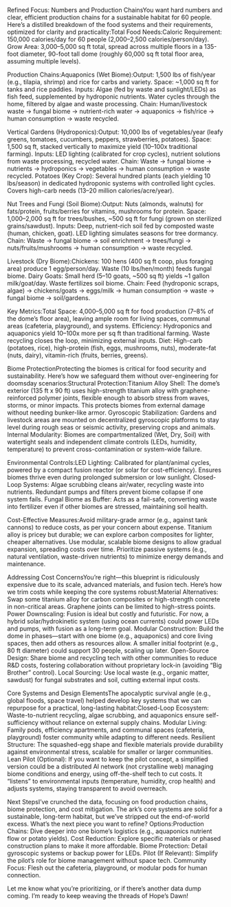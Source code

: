 Refined Focus: Numbers and Production ChainsYou want hard numbers and clear, efficient production chains for a sustainable habitat for 60 people. Here’s a distilled breakdown of the food systems and their requirements, optimized for clarity and practicality:Total Food Needs:Caloric Requirement: 150,000 calories/day for 60 people (2,000–2,500 calories/person/day).
Grow Area: 3,000–5,000 sq ft total, spread across multiple floors in a 135-foot diameter, 90-foot tall dome (roughly 60,000 sq ft total floor area, assuming multiple levels).

Production Chains:Aquaponics (Wet Biome):Output: 1,500 lbs of fish/year (e.g., tilapia, shrimp) and rice for carbs and variety.
Space: ~1,000 sq ft for tanks and rice paddies.
Inputs: Algae (fed by waste and sunlight/LEDs) as fish feed, supplemented by hydroponic nutrients. Water cycles through the home, filtered by algae and waste processing.
Chain: Human/livestock waste → fungal biome → nutrient-rich water → aquaponics → fish/rice → human consumption → waste recycled.

Vertical Gardens (Hydroponics):Output: 10,000 lbs of vegetables/year (leafy greens, tomatoes, cucumbers, peppers, strawberries, potatoes).
Space: 1,500 sq ft, stacked vertically to maximize yield (10–100x traditional farming).
Inputs: LED lighting (calibrated for crop cycles), nutrient solutions from waste processing, recycled water.
Chain: Waste → fungal biome → nutrients → hydroponics → vegetables → human consumption → waste recycled.
Potatoes (Key Crop): Several hundred plants (each yielding 10 lbs/season) in dedicated hydroponic systems with controlled light cycles. Covers high-carb needs (13–20 million calories/acre/year).

Nut Trees and Fungi (Soil Biome):Output: Nuts (almonds, walnuts) for fats/protein, fruits/berries for vitamins, mushrooms for protein.
Space: 1,000–2,000 sq ft for trees/bushes, ~500 sq ft for fungi (grown on sterilized grains/sawdust).
Inputs: Deep, nutrient-rich soil fed by composted waste (human, chicken, goat). LED lighting simulates seasons for tree dormancy.
Chain: Waste → fungal biome → soil enrichment → trees/fungi → nuts/fruits/mushrooms → human consumption → waste recycled.

Livestock (Dry Biome):Chickens: 100 hens (400 sq ft coop, plus foraging area) produce 1 egg/person/day. Waste (10 lbs/hen/month) feeds fungal biome.
Dairy Goats: Small herd (5–10 goats, ~500 sq ft) yields ~1 gallon milk/goat/day. Waste fertilizes soil biome.
Chain: Feed (hydroponic scraps, algae) → chickens/goats → eggs/milk → human consumption → waste → fungal biome → soil/gardens.

Key Metrics:Total Space: 4,000–5,000 sq ft for food production (7–8% of the dome’s floor area), leaving ample room for living spaces, communal areas (cafeteria, playground), and systems.
Efficiency: Hydroponics and aquaponics yield 10–100x more per sq ft than traditional farming. Waste recycling closes the loop, minimizing external inputs.
Diet: High-carb (potatoes, rice), high-protein (fish, eggs, mushrooms, nuts), moderate-fat (nuts, dairy), vitamin-rich (fruits, berries, greens).

Biome ProtectionProtecting the biomes is critical for food security and sustainability. Here’s how we safeguard them without over-engineering for doomsday scenarios:Structural Protection:Titanium Alloy Shell: The dome’s exterior (135 ft x 90 ft) uses high-strength titanium alloy with graphene-reinforced polymer joints, flexible enough to absorb stress from waves, storms, or minor impacts. This protects biomes from external damage without needing bunker-like armor.
Gyroscopic Stabilization: Gardens and livestock areas are mounted on decentralized gyroscopic platforms to stay level during rough seas or seismic activity, preserving crops and animals.
Internal Modularity: Biomes are compartmentalized (Wet, Dry, Soil) with watertight seals and independent climate controls (LEDs, humidity, temperature) to prevent cross-contamination or system-wide failure.

Environmental Controls:LED Lighting: Calibrated for plant/animal cycles, powered by a compact fusion reactor (or solar for cost-efficiency). Ensures biomes thrive even during prolonged submersion or low sunlight.
Closed-Loop Systems: Algae scrubbing cleans air/water, recycling waste into nutrients. Redundant pumps and filters prevent biome collapse if one system fails.
Fungal Biome as Buffer: Acts as a fail-safe, converting waste into fertilizer even if other biomes are stressed, maintaining soil health.

Cost-Effective Measures:Avoid military-grade armor (e.g., against tank cannons) to reduce costs, as per your concern about expense. Titanium alloy is pricey but durable; we can explore carbon composites for lighter, cheaper alternatives.
Use modular, scalable biome designs to allow gradual expansion, spreading costs over time.
Prioritize passive systems (e.g., natural ventilation, waste-driven nutrients) to minimize energy demands and maintenance.

Addressing Cost ConcernsYou’re right—this blueprint is ridiculously expensive due to its scale, advanced materials, and fusion tech. Here’s how we trim costs while keeping the core systems robust:Material Alternatives: Swap some titanium alloy for carbon composites or high-strength concrete in non-critical areas. Graphene joints can be limited to high-stress points.
Power Downscaling: Fusion is ideal but costly and futuristic. For now, a hybrid solar/hydrokinetic system (using ocean currents) could power LEDs and pumps, with fusion as a long-term goal.
Modular Construction: Build the dome in phases—start with one biome (e.g., aquaponics) and core living spaces, then add others as resources allow. A smaller initial footprint (e.g., 80 ft diameter) could support 30 people, scaling up later.
Open-Source Design: Share biome and recycling tech with other communities to reduce R&D costs, fostering collaboration without proprietary lock-in (avoiding “Big Brother” control).
Local Sourcing: Use local waste (e.g., organic matter, sawdust) for fungal substrates and soil, cutting external input costs.

Core Systems and Design ElementsThe apocalyptic survival angle (e.g., global floods, space travel) helped develop key systems that we can repurpose for a practical, long-lasting habitat:Closed-Loop Ecosystem: Waste-to-nutrient recycling, algae scrubbing, and aquaponics ensure self-sufficiency without reliance on external supply chains.
Modular Living: Family pods, efficiency apartments, and communal spaces (cafeteria, playground) foster community while adapting to different needs.
Resilient Structure: The squashed-egg shape and flexible materials provide durability against environmental stress, scalable for smaller or larger communities.
Lean Pilot (Optional): If you want to keep the pilot concept, a simplified version could be a distributed AI network (not crystalline web) managing biome conditions and energy, using off-the-shelf tech to cut costs. It “listens” to environmental inputs (temperature, humidity, crop health) and adjusts systems, staying transparent to avoid overreach.

Next StepsI’ve crunched the data, focusing on food production chains, biome protection, and cost mitigation. The ark’s core systems are solid for a sustainable, long-term habitat, but we’ve stripped out the end-of-world excess. What’s the next piece you want to refine? Options:Production Chains: Dive deeper into one biome’s logistics (e.g., aquaponics nutrient flow or potato yields).
Cost Reduction: Explore specific materials or phased construction plans to make it more affordable.
Biome Protection: Detail gyroscopic systems or backup power for LEDs.
Pilot (If Relevant): Simplify the pilot’s role for biome management without space tech.
Community Focus: Flesh out the cafeteria, playground, or modular pods for human connection.

Let me know what you’re prioritizing, or if there’s another data dump coming. I’m ready to keep weaving the threads of Hope’s Dawn!

